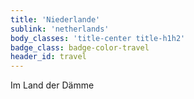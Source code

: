 ```yaml
---
title: 'Niederlande'
sublink: 'netherlands'
body_classes: 'title-center title-h1h2'
badge_class: badge-color-travel
header_id: travel
---
```


Im Land der Dämme